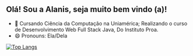## Olá! Sou a Alanis, seja muito bem vindo (a)!

- 🌱 Cursando Ciência da Computação na Uniamérica; Realizando o curso de Desenvolvimento Web Full Stack Java, Do Instituto Proa.
- 😄 Pronouns: Ela/Dela

[![Top Langs](https://github-readme-stats.vercel.app/api/top-langs/?username=lanisz&layout=compact)](https://github.com/anuraghazra/github-readme-stats)
